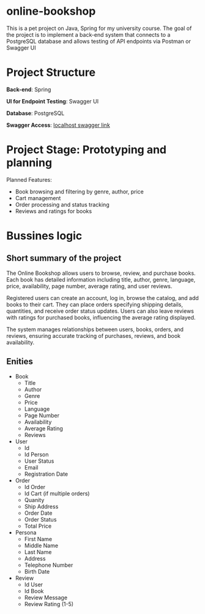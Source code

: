 # online-bookshop
This is a pet project on Java, Spring for my university course. The goal of the project is to implement a back-end system that connects to a PostgreSQL database and allows testing of API endpoints via Postman or Swagger UI

# Project Structure
**Back-end**: Spring

**UI for Endpoint Testing**: Swagger UI

**Database**: PostgreSQL

**Swagger Access**: [localhost swagger link](http://localhost:8080/swagger-ui/index.html#/)

# **Project Stage: Prototyping and planning**
Planned Features:
- Book browsing and filtering by genre, author, price
- Cart management
- Order processing and status tracking
- Reviews and ratings for books

# Bussines logic
## Short summary of the project
The Online Bookshop allows users to browse, review, and purchase books. Each book has detailed information including title, author, genre, language, price, availability, page number, average rating, and user reviews.

Registered users can create an account, log in, browse the catalog, and add books to their cart. They can place orders specifying shipping details, quantities, and receive order status updates. Users can also leave reviews with ratings for purchased books, influencing the average rating displayed.

The system manages relationships between users, books, orders, and reviews, ensuring accurate tracking of purchases, reviews, and book availability.
## Enities
- Book
  - Title
  - Author
  - Genre
  - Price
  - Language
  - Page Number
  - Availability
  - Average Rating
  - Reviews
- User
  - Id
  - Id Person
  - User Status
  - Email
  - Registration Date
- Order
  - Id Order
  - Id Cart (if multiple orders)
  - Quanity
  - Ship Address
  - Order Date
  - Order Status
  - Total Price
- Persona
  - First Name
  - Middle Name
  - Last Name
  - Address
  - Telephone Number
  - Birth Date
- Review
  - Id User
  - Id Book
  - Review Message
  - Review Rating (1-5)
 

